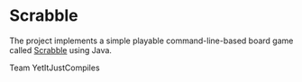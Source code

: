 # Scrabble
The project implements a simple playable command-line-based board game called [Scrabble](http://en.wikipedia.org/wiki/Scrabble) using Java.

Team YetItJustCompiles
